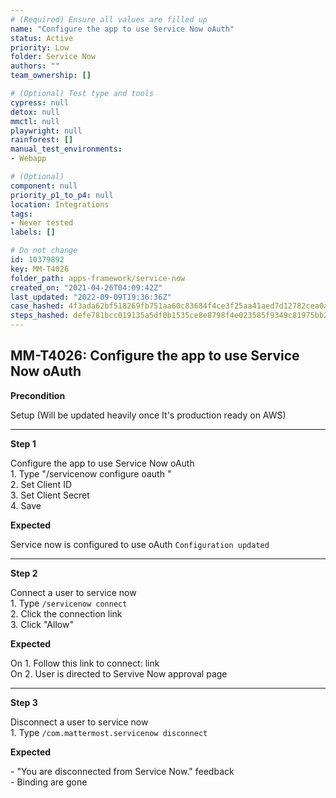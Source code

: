 ```yaml
---
# (Required) Ensure all values are filled up
name: "Configure the app to use Service Now oAuth"
status: Active
priority: Low
folder: Service Now
authors: ""
team_ownership: []

# (Optional) Test type and tools
cypress: null
detox: null
mmctl: null
playwright: null
rainforest: []
manual_test_environments: 
- Webapp

# (Optional)
component: null
priority_p1_to_p4: null
location: Integrations
tags: 
- Never tested
labels: []

# Do not change
id: 10379892
key: MM-T4026
folder_path: apps-framework/service-now
created_on: "2021-04-26T04:09:42Z"
last_updated: "2022-09-09T19:36:36Z"
case_hashed: 4f3ada62bf518269fb751aa60c83684f4ce3f25aa41aed7d12782cea0a8cfd2cbd86b39dcaeeb1c81bc38a07759460cb
steps_hashed: defe781bcc019135a5df0b1535ce8e8798f4e023585f9349c81975bb29752e1d0232aaac95596509b82dddd22b1122df
---
```


## MM-T4026: Configure the app to use Service Now oAuth

**Precondition**

Setup (Will be updated heavily once It's production ready on AWS)

---

**Step 1**

Configure the app to use Service Now oAuth\
1\. Type "/servicenow configure oauth "\
2\. Set Client ID\
3\. Set Client Secret\
4\. Save

**Expected**

Service now is configured to use oAuth `Configuration updated`

---

**Step 2**

Connect a user to service now\
1\. Type `/servicenow connect`\
2\. Click the connection link\
3\. Click "Allow"

**Expected**

On 1. Follow this link to connect: link\
On 2. User is directed to Servive Now approval page

---

**Step 3**

Disconnect a user to service now\
1\. Type `/com.mattermost.servicenow disconnect`

**Expected**

\- "You are disconnected from Service Now." feedback\
\- Binding are gone
